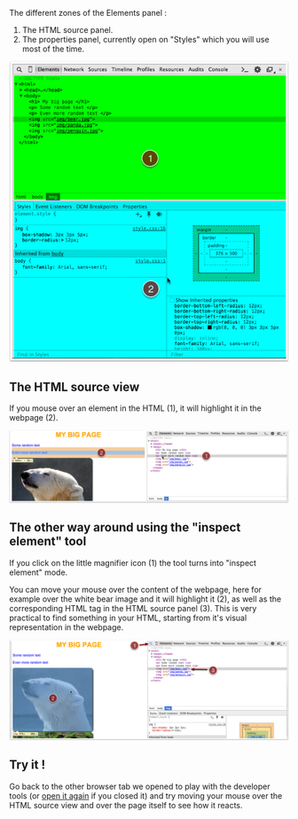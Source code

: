 The different zones of the Elements panel :

1. The HTML source panel.
1. The properties panel, currently open on "Styles" which you will use most of the time.

![](.guides/img/elements-panel/final-challenge.png)

## The HTML source view

If you mouse over an element in the HTML (1), it will highlight it in the webpage (2).

![](.guides/img/elements-panel/the-html-source-view.png)

## The other way around using the "inspect element" tool

If you click on the little magnifier icon (1) the tool turns into "inspect element" mode.

You can move your mouse over the content of the webpage, here for example over the white bear image and it will highlight it (2), as well as the corresponding HTML tag in the HTML source panel (3). This is very practical to find something in your HTML, starting from it's visual representation in the webpage.

![](.guides/img/elements-panel/the-other-way-around-using-the--inspect-element--tool.png)

## Try it ! 
Go back to the other browser tab we opened to play with the developer tools (or <a href="introduction/index.html" target="_blank">open it again</a> if you closed it) and try moving your mouse over the HTML source view and over the page itself to see how it reacts.
